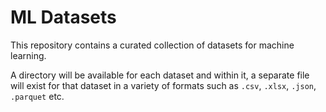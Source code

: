 # ML Datasets

This repository contains a curated collection of datasets for machine learning.

A directory will be available for each dataset and within it, a separate file will exist for that dataset in a variety of formats such as `.csv`, `.xlsx`, `.json`, `.parquet` etc.
